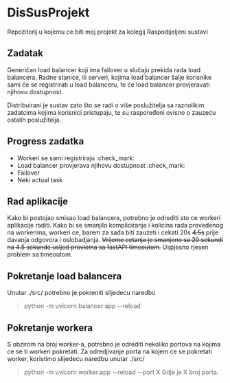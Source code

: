# DisSusProjekt
Repozitorij u kojemu ce biti moj projekt za kolegij Raspodijeljeni sustavi

## Zadatak
Generičan load balancer koji ima failover u slučaju prekida rada load balancera.
Radne stanice, ili serveri, kojima load balancer šalje korisnike sami će se registrirati u load balanceru, te će load balancer provjeravati njihovu dostupnost.

Distribuirani je sustav zato što se radi o više poslužitelja sa raznolikim zadatcima kojima korisnici pristupaju, te su raspoređeni ovisno o zauzeću ostalih poslužitelja.

## Progress zadatka
- Workeri se sami registriraju :check_mark:
- Load balancer provjerava njihovu dostupnost :check_mark:
- Failover
- Neki actual task


## Rad aplikacije
Kako bi postojao smisao load balancera, potrebno je odrediti sto ce workeri aplikacije raditi.
Kako bi se smanjilo kompliciranje i kolicina rada provedenog na workerima, workeri ce, barem za sada biti zauzeti i cekati 20s ~~4.5s~~ prije davanja odgovora i oslobadjanja.
~~Vrijeme cetanja je smanjeno sa 20 sekundi na 4.5 sekunde usljed provlema sa fastAPI timeoutom.~~ Uspjesno rjesen problem sa timeoutom.

## Pokretanje load balancera
Unutar ./src/ potrebno je pokreniti slijedecu naredbu
> python -m uvicorn balancer:app --reload

## Pokretanje workera
S obzirom na broj worker-a, potrebno je odrediti nekoliko portova na kojima ce se ti workeri pokretati.
Za odredjivanje porta na kojem ce se pokretati worker, koristimo slijedecu naredbu unutar ./src/
> python -m uvicorn worker:app --reload --port X
Gdje je X broj porta.